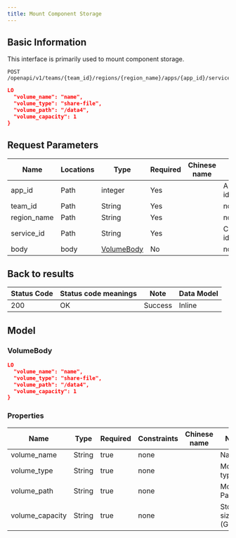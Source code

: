 ```yaml
---
title: Mount Component Storage
---
```


## Basic Information

This interface is primarily used to mount component storage.

```shell title="请求路径"
POST /openapi/v1/teams/{team_id}/regions/{region_name}/apps/{app_id}/services/{service_id}/volumes
```

```json title="Body 请求体示例"
LO
  "volume_name": "name",
  "volume_type": "share-file",
  "volume_path": "/data4",
  "volume_capacity": 1
}
```

## Request Parameters

| Name                             | Locations | Type                  | Required | Chinese name | Note         |
| -------------------------------- | --------- | --------------------- | -------- | ------------ | ------------ |
| app_id      | Path      | integer               | Yes      |              | App group id |
| team_id     | Path      | String                | Yes      |              | none         |
| region_name | Path      | String                | Yes      |              | none         |
| service_id  | Path      | String                | Yes      |              | Component id |
| body                             | body      | [VolumeBody](#volume) | No       |              | none         |

## Back to results

| Status Code | Status code meanings | Note    | Data Model |
| ----------- | -------------------- | ------- | ---------- |
| 200         | OK                   | Success | Inline     |

## Model

### VolumeBody<a id="volume"></a>

```json
LO
  "volume_name": "name",
  "volume_type": "share-file",
  "volume_path": "/data4",
  "volume_capacity": 1
}
```

### Properties

| Name                                 | Type   | Required | Constraints | Chinese name | Note                                 |
| ------------------------------------ | ------ | -------- | ----------- | ------------ | ------------------------------------ |
| volume_name     | String | true     | none        |              | Name                                 |
| volume_type     | String | true     | none        |              | Mount type                           |
| volume_path     | String | true     | none        |              | Mount Path                           |
| volume_capacity | String | true     | none        |              | Storage size (GB) |
